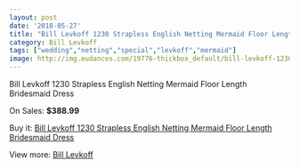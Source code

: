 ```yaml
---
layout: post
date: '2018-05-27'
title: "Bill Levkoff 1230 Strapless English Netting Mermaid Floor Length Bridesmaid Dress"
category: Bill Levkoff
tags: ["wedding","netting","special","levkoff","mermaid"]
image: http://img.eudances.com/19776-thickbox_default/bill-levkoff-1230-strapless-english-netting-mermaid-floor-length-bridesmaid-dress.jpg
---
```

Bill Levkoff 1230 Strapless English Netting Mermaid Floor Length Bridesmaid Dress

On Sales: **$388.99**
<a href="https://www.eudances.com/en/bill-levkoff/5882-bill-levkoff-1230-strapless-english-netting-mermaid-floor-length-bridesmaid-dress.html"><amp-img layout="responsive" width="600" height="600" src="//img.eudances.com/19776-thickbox_default/bill-levkoff-1230-strapless-english-netting-mermaid-floor-length-bridesmaid-dress.jpg" alt="Bill Levkoff 1230 Strapless English Netting Mermaid Floor Length Bridesmaid Dress 0" /></a>

Buy it: [Bill Levkoff 1230 Strapless English Netting Mermaid Floor Length Bridesmaid Dress](https://www.eudances.com/en/bill-levkoff/5882-bill-levkoff-1230-strapless-english-netting-mermaid-floor-length-bridesmaid-dress.html "Bill Levkoff 1230 Strapless English Netting Mermaid Floor Length Bridesmaid Dress")

View more: [Bill Levkoff](https://www.eudances.com/en/57-bill-levkoff "Bill Levkoff")